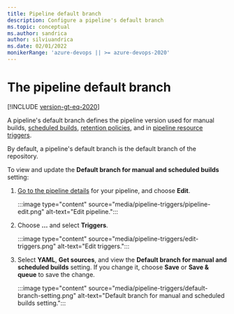 ```yaml
---
title: Pipeline default branch
description: Configure a pipeline's default branch
ms.topic: conceptual
ms.author: sandrica
author: silviuandrica
ms.date: 02/01/2022
monikerRange: 'azure-devops || >= azure-devops-2020'
---
```


# The pipeline default branch

[!INCLUDE [version-gt-eq-2020](../../includes/version-gt-eq-2020.md)]

A pipeline's default branch defines the pipeline version used for manual builds, [scheduled builds](scheduled-triggers.md),  [retention policies](../policies/retention.md), and in [pipeline resource triggers](pipeline-triggers.md).

By default, a pipeline's default branch is the default branch of the repository.

To view and update the **Default branch for manual and scheduled builds** setting:

1. [Go to the pipeline details](../create-first-pipeline.md#view-and-manage-your-pipelines) for your pipeline, and choose **Edit**.

    :::image type="content" source="media/pipeline-triggers/pipeline-edit.png" alt-text="Edit pipeline."::: 

2. Choose **...** and select **Triggers**.

    :::image type="content" source="media/pipeline-triggers/edit-triggers.png" alt-text="Edit triggers."::: 

3. Select **YAML**, **Get sources**, and view the **Default branch for manual and scheduled builds** setting. If you change it, choose **Save** or **Save & queue** to save the change.

    :::image type="content" source="media/pipeline-triggers/default-branch-setting.png" alt-text="Default branch for manual and scheduled builds setting."::: 
